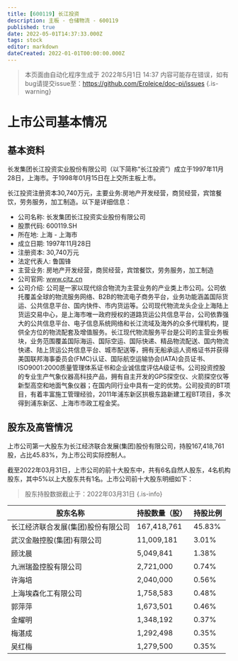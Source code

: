 ```yaml
---
title: [600119] 长江投资
description: 主板 - 仓储物流 - 600119
published: true
date: 2022-05-01T14:37:33.000Z
tags: stock
editor: markdown
dateCreated: 2022-01-01T00:00:00.000Z
---
```


> 本页面由自动化程序生成于 2022年5月1日 14:37
> 内容可能存在错误，如有bug请提交issue至：https://github.com/Eroleice/doc-pi/issues
{.is-warning}

# 上市公司基本情况

## 基本资料

长发集团长江投资实业股份有限公司（以下简称“长江投资”）成立于1997年11月28日，上海市。于1998年01月15日在上交所主板上市。

长江投资注册资本30,740万元，主要业务:房地产开发经营，商贸经营，宾馆餐饮，劳务服务，加工制造。以下是详细信息：

- 公司名称: 长发集团长江投资实业股份有限公司
- 股票代码: 600119.SH
- 所在地: 上海 - 上海市
- 成立日期: 1997年11月28日
- 注册资本: 30,740万元
- 法定代表人: 鲁国锋
- 主营业务: 房地产开发经营，商贸经营，宾馆餐饮，劳务服务，加工制造
- 公司官网: www.cjtz.cn
- 公司介绍: 公司是一家以现代综合物流为主营业务的产业类上市公司。公司依托覆盖全球的物流服务网络、B2B的物流电子商务平台，业务功能涵盖国际货运、公共信息平台、国内快件、市内货运等。公司现代物流龙头企业上海陆上货运交易中心，是上海市唯一政府授权的道路货运公共信息平台，公司依靠强大的公共信息平台、电子信息系统网络和长江流域及海外的众多代理机构，提供全方位的物流配套及增值服务。长江现代物流服务平台是公司的主营业务板块，业务范围覆盖国际海运、国际空运、国际快递、精品物流配送、国内物流快递、陆上货运公共信息平台、城市配送等，拥有无船承运人资格证书并获得美国联邦海事委员会(FMC)认证、国际航空运输协会(IATA)会员证书、ISO9001:2000质量管理体系证书和企业诚信度评估A级证书。公司投资控股的专业生产气象仪器高科技产品，拥有自主开发的GPS探空仪、火箭探空仪等新型高空和地面气象仪器；在国内同行业中具有一定的优势。公司投资的BT项目，有着丰富施工管理经验，2011年浦东新区拱极东路新建工程BT项目，多次得到浦东新区、上海市市政工程金奖。


## 股东及高管情况

上市公司第一大股东为长江经济联合发展(集团)股份有限公司，持股167,418,761股，占比45.83%，为上市公司实际控制人。

截至2022年03月31日，上市公司的前十大股东中，共有6名自然人股东，4名机构股东，其中5%以上大股东共有1名。上市公司前十大股东明细如下：

> 股东持股数据截止于：2022年03月31日
{.is-info}

| 股东名称 | 持股数量（股） | 持股比例 |
| --- | --- | --- |
| 长江经济联合发展(集团)股份有限公司 | 167,418,761 | 45.83% |
| 武汉金融控股(集团)有限公司 | 11,009,181 | 3.01% |
| 顾沈晨 | 5,049,841 | 1.38% |
| 九洲瑞盈控股有限公司 | 2,721,000 | 0.74% |
| 许海培 | 2,040,000 | 0.56% |
| 上海埃森化工有限公司 | 1,758,583 | 0.48% |
| 郭萍萍 | 1,673,501 | 0.46% |
| 金耀明 | 1,348,192 | 0.37% |
| 梅湛成 | 1,292,498 | 0.35% |
| 吴红梅 | 1,279,500 | 0.35% |




